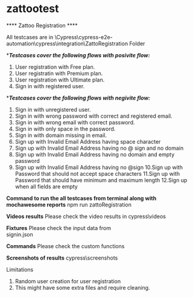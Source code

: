 # zattootest
**** Zattoo Registration ****

All testcases are in \Cypress\cypress-e2e-automation\cypress\integration\ZattoRegistration Folder


****Testcases cover the following flows with posivite flow:***

1. User registration with Free plan.
2. User registratin with Premium plan.
3. User registration with Ultimate plan.
4. Sign in with registered user.


****Testcases cover the following flows with negivite flow:***

1. Sign in with unregistered user.
2. Sign in with wrong password with correct and registered email.
3. Sign in with wrong email with correct password.
4. Sign in with only space in the password.
5. Sign in with domain missing in email.
6. Sign up with Invalid Email Address having space character
7. Sign up with Invalid Email Address having no @ sign and no domain
8. Sign up with Invalid Email Address having no domain and empty password
9. Sign up with Invalid Email Address having no @sign
10.Sign up with Password that should not accept space characters
11.Sign up with Password that should have minimum and maximum length
12.Sign up when all fields are empty



****Command to run the all testcases from terminal along with mochawesome reports****
npm run zattoRegistration

 
****Videos results****
Please check the video results in 
cypress\videos

****Fixtures****
Please check the input data from  
signin.json

****Commands****
Please check the custom functions  

****Screenshots of results****
cypress\screenshots

Limitations
1. Random user creation for user registration
2. This might have some extra files and require cleaning.


